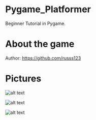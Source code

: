 # Pygame_Platformer
Beginner Tutorial in Pygame. 



# About the game
Author: https://github.com/russs123



# Pictures

![alt text](https://github.com/AndrewwwG/Pygame_Platformer/blob/main/screenshots/1.png) 


![alt text](https://github.com/AndrewwwG/Pygame_Platformer/blob/main/screenshots/2.png) 


![alt text](https://github.com/AndrewwwG/Pygame_Platformer/blob/main/screenshots/3.png) 
